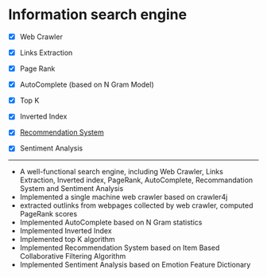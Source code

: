 # Information search engine

- [x] Web Crawler
- [x] Links Extraction
- [x] Page Rank
- [x] AutoComplete (based on N Gram Model)
- [x] Top K
- [x] Inverted Index
- [x] [Recommendation System](https://github.com/ZhangShiqiu1993/recommender_system)
- [x] Sentiment Analysis


---
* A well-functional search engine, including Web Crawler, Links Extraction, Inverted index, PageRank, AutoComplete, Recommandation System and Sentiment Analysis
* Implemented a single machine web crawler based on crawler4j
* extracted outlinks from webpages collected by web crawler, computed PageRank scores
* Implemented AutoComplete based on N Gram statistics
* Implemented Inverted Index
* Implemented top K algorithm
* Implemented Recommendation System based on Item Based Collaborative Filtering Algorithm
* Implemented Sentiment Analysis based on Emotion Feature Dictionary
